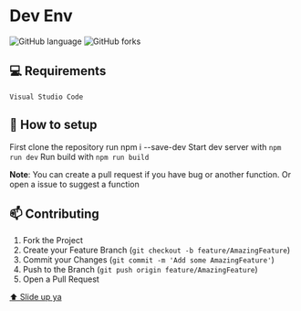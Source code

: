 # Dev Env
![GitHub language](https://img.shields.io/github/languages/count/clynt707/Frontend-Dev-Env?style=for-the-badge)
![GitHub forks](https://img.shields.io/github/forks/clynt707/Frontend-Dev-Env?style=for-the-badge)
<img src="" alt="">

## 💻 Requirements

```Visual Studio Code```


## 🚀 How to setup

First clone the repository
run npm i --save-dev
Start dev server with `npm run dev`
Run build with `npm run build`

**Note**: You can create a pull request if you have bug or another function. 
Or open a issue to suggest a function

## 📫 Contributing

1. Fork the Project
2. Create your Feature Branch (`git checkout -b feature/AmazingFeature`)
3. Commit your Changes (`git commit -m 'Add some AmazingFeature'`)
4. Push to the Branch (`git push origin feature/AmazingFeature`)
5. Open a Pull Request


[⬆ Slide up ya](#Frontend-Dev-Env)<br>
